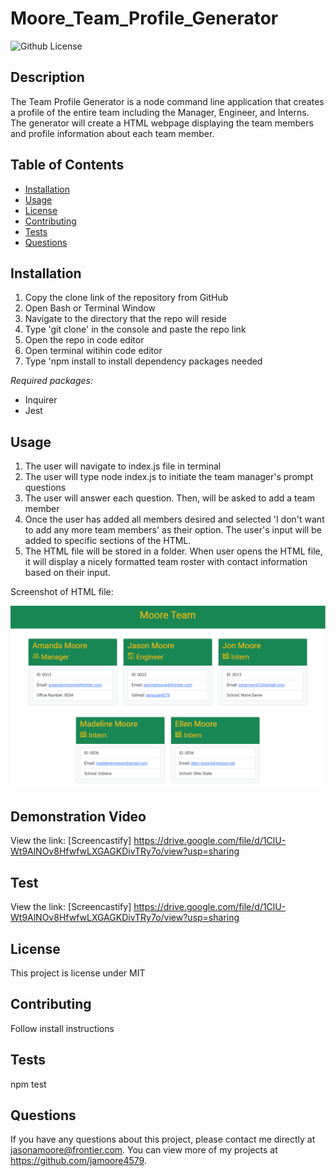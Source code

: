 # Moore_Team_Profile_Generator
  ![Github License](http://img.shields.io/badge/license-MIT-blue.svg)
  

  ## Description
  The Team Profile Generator is a node command line application that creates a profile of the entire team including the Manager, Engineer, and Interns. The generator will create a HTML webpage displaying the team members and profile information about each team member.

  ## Table of Contents
  * [Installation](#installation)
  * [Usage](#usage)
  * [License](#license)
  * [Contributing](#contributing)
  * [Tests](#tests)
  * [Questions](#questions)
  
  ## Installation
  1.	Copy the clone link of the repository from GitHub
  2.	Open Bash or Terminal Window
  3.	Navigate to the directory that the repo will reside
  4. Type 'git clone' in the console and paste the repo link
  5. Open the repo in code editor
  6. Open terminal witihin code editor
  7. Type 'npm install to install dependency packages needed

  *Required packages:*

  * Inquirer
  * Jest


  ## Usage
  1.  The user will navigate to index.js file in terminal
  2.  The user will type node index.js to initiate the team manager's prompt questions
  3.  The user will answer each question. Then, will be asked to add a team member
  4.  Once the user has added all members desired and selected 'I don't want to add any more team members' as their option. The user's input will be added to specific sections of the HTML.
  5.	The HTML file will be stored in a folder. When user opens the HTML file, it will display a nicely formatted team roster with contact information based on their input.

  Screenshot of HTML file:

  <img src ='./src/img/Team_Screen_Shot.PNG' alt='Picture of example HTML file with team roster displayed'>

  ## Demonstration Video
  View the link: [Screencastify] https://drive.google.com/file/d/1ClU-Wt9AlNOv8HfwfwLXGAGKDivTRy7o/view?usp=sharing
  ## Test

  View the link: [Screencastify] https://drive.google.com/file/d/1ClU-Wt9AlNOv8HfwfwLXGAGKDivTRy7o/view?usp=sharing

  ## License
  This project is license under MIT

  ## Contributing
  Follow install instructions

  ## Tests
  npm test

  ## Questions
  If you have any questions about this project, please contact me directly at jasonamoore@frontier.com. You can view more of my projects at https://github.com/jamoore4579.
  